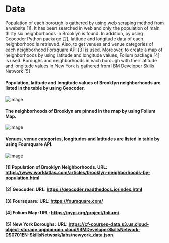 # Data
Population of each borough is gathered by using web scraping method from a website [1]. 
It has been searched in web and only the population of main thirty six neighborhoods in Brooklyn is found. 
In addition, by using Geocoder Python package [2], latitude and longitude data of each neighborhood is retrieved. 
Also, to get venues and venue categories of each neighborhood Forsquare API [3] is used.
Moreover, to create a map of neighborhoods by using latitude and longitude values, Folium package [4] is used.
Boroughs and neighborhoods in each borough with their latitude and longitude values in New York is gathered from IBM Developer Skills Network [5]
#### Population, latitude and longitude values of Brooklyn neighborhoods are listed in the table by using Geocoder.
![image](https://user-images.githubusercontent.com/82239473/118260736-556ca680-b4bb-11eb-8ac0-450bfcd4fa52.png)

#### The neighborhoods of Brooklyn are pinned in the map by using Folium Map.
![image](https://user-images.githubusercontent.com/82239473/118260824-7208de80-b4bb-11eb-8c80-26356533fcc6.png)

#### Venues, venue categories, longitudes and latitudes are listed in table by using Foursquare API.
![image](https://user-images.githubusercontent.com/82239473/118260890-864cdb80-b4bb-11eb-9ae8-a4152fd48395.png)


#### [1] Population of Brooklyn Neighborhoods. URL: https://www.worldatlas.com/articles/brooklyn-neighborhoods-by-population.html
#### [2] Geocoder. URL: https://geocoder.readthedocs.io/index.html
#### [3] Foursquare: URL: https://foursquare.com/
#### [4] Folium Map: URL: https://pypi.org/project/folium/
#### [5] New York Boroughs: URL: https://cf-courses-data.s3.us.cloud-object-storage.appdomain.cloud/IBMDeveloperSkillsNetwork-DS0701EN-SkillsNetwork/labs/newyork_data.json
